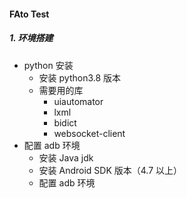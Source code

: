 #### FAto Test

##### 1. 环境搭建

+ python 安装
  + 安装 python3.8 版本
  + 需要用的库
    + uiautomator
    + lxml
    + bidict
    + websocket-client
+ 配置 adb 环境
  + 安装 Java jdk 
  + 安装 Android SDK 版本（4.7 以上）
  + 配置 adb 环境